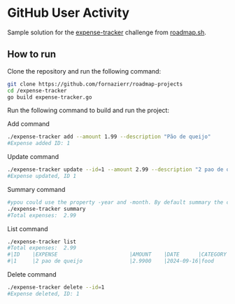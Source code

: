 # GitHub User Activity

Sample solution for the [expense-tracker](https://roadmap.sh/projects/expense-tracker) challenge from [roadmap.sh](https://roadmap.sh/).

## How to run

Clone the repository and run the following command:

```bash
git clone https://github.com/fornazierr/roadmap-projects
cd /expense-tracker
go build expense-tracker.go
```

Run the following command to build and run the project:

Add command
```bash
./expense-tracker add --amount 1.99 --description "Pão de queijo"
#Expense added ID: 1
```

Update command
```bash
./expense-tracker update --id=1 --amount 2.99 --description "2 pao de queijo" --category food
#Expense updated, ID 1
```

Summary command
```bash
#ypou could use the property -year and -month. By default summary the current year.
./expense-tracker summary
#Total expenses:  2.99
```

List command
```bash
./expense-tracker list
#Total expenses:  2.99
#|ID    |EXPENSE                       |AMOUNT    |DATE      |CATEGORY       |
#|1     |2 pao de queijo               |2.9900    |2024-09-16|food           |
```

Delete command
```bash
./expense-tracker delete --id=1
#Expense deleted, ID: 1
```